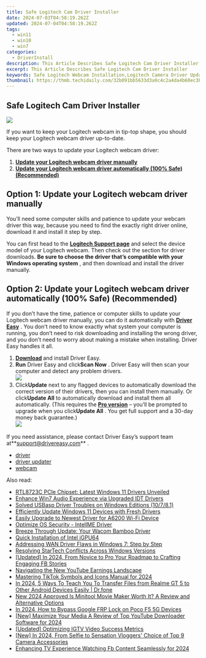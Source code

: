 ```yaml
---
title: Safe Logitech Cam Driver Installer
date: 2024-07-03T04:58:19.262Z
updated: 2024-07-04T04:58:19.262Z
tags:
  - win11
  - win10
  - win7
categories:
  - DriverInstall
description: This Article Describes Safe Logitech Cam Driver Installer
excerpt: This Article Describes Safe Logitech Cam Driver Installer
keywords: Safe Logitech Webcam Installation,Logitech Camera Driver Update,Easy Logitech Webcam Setup Guide,Secure Installation of Logitech Camera,Professional Logitech Webcam Installer Guide,Logitech Webcam Software Driver Installation,Official Logitech Cam Driver Installer Manual
thumbnail: https://thmb.techidaily.com/32b091bb5633d3a9c4c2a4da4b60ec3b4374fdb769db4d47d5b0ac420926fc16.jpg
---
```


## Safe Logitech Cam Driver Installer

![](https://images.drivereasy.com/wp-content/uploads/2018/07/img_5b56c4f0a3b99.jpg)

 If you want to keep your Logitech webcam in tip-top shape, you should keep your Logitech webcam driver up-to-date.

There are two ways to update your Logitech webcam driver:

1. [**Update your Logitech webcam driver manually**](#method1)
2. **[Update your Logitech webcam driver automatically (100% Safe) (Recommended)](#method2)**

## Option 1: Update your Logitech webcam driver manually

 You’ll need some computer skills and patience to update your webcam driver this way, because you need to find the exactly right driver online, download it and install it step by step.

 You can first head to the **[Logitech Support page](https://support.logitech.com/en%5Fus/downloads)**  and select the device model of your Logitech webcam. Then check out the section for driver downloads. **Be sure to choose the driver that’s compatible with your Windows operating system** , and then download and install the driver manually.

## Option 2: Update your Logitech webcam driver automatically (100% Safe) (Recommended)

 If you don’t have the time, patience or computer skills to update your Logitech webcam driver manually, you can do it automatically with **[Driver Easy](https://tools.techidaily.com/drivereasy/download/)**  . You don’t need to know exactly what system your computer is running, you don’t need to risk downloading and installing the wrong driver, and you don’t need to worry about making a mistake when installing. Driver Easy handles it all.

1. **[Download](https://tools.techidaily.com/drivereasy/download/) [](https://tools.techidaily.com/drivereasy/download/)**  and install Driver Easy.
2. **Run** Driver Easy and click**Scan Now** . Driver Easy will then scan your computer and detect any problem drivers.  
![](https://images.drivereasy.com/wp-content/uploads/2018/09/img_5b9642ac73300.jpg)
3. Click**Update** next to any flagged devices to automatically download the correct version of their drivers, then you can install them manually. Or click**Update All** to automatically download and install them all automatically. (This requires the **[Pro version](https://tools.techidaily.com/drivereasy/download/)**  – you’ll be prompted to upgrade when you click**Update All** . You get full support and a 30-day money back guarantee.)  
![](https://images.drivereasy.com/wp-content/uploads/2018/09/img_5ba9ec89101ab.jpg)

 If you need assistance, please contact Driver Easy’s support team at**<support@drivereasy.com>** .  

* [driver](https://tools.techidaily.com/drivereasy/download/)
* [driver updater](https://store.drivereasy.com/order/cart.php?PRODS=4731822&QTY=1&AFFILIATE=108875)
* [webcam](https://tools.techidaily.com/drivereasy/download/)

<ins class="adsbygoogle"
     style="display:block"
     data-ad-format="autorelaxed"
     data-ad-client="ca-pub-7571918770474297"
     data-ad-slot="1223367746"></ins>



<ins class="adsbygoogle"
     style="display:block"
     data-ad-client="ca-pub-7571918770474297"
     data-ad-slot="8358498916"
     data-ad-format="auto"
     data-full-width-responsive="true"></ins>

<span class="atpl-alsoreadstyle">Also read:</span>
<div><ul>
<li><a href="https://driver-install.techidaily.com/rtl8723c-pcie-chipset-latest-windows-11-drivers-unveiled/"><u>RTL8723C PCIe Chipset: Latest Windows 11 Drivers Unveiled</u></a></li>
<li><a href="https://driver-install.techidaily.com/enhance-win7-audio-experience-via-upgraded-idt-drivers/"><u>Enhance Win7 Audio Experience via Upgraded IDT Drivers</u></a></li>
<li><a href="https://driver-install.techidaily.com/solved-usbasp-driver-troubles-on-windows-editions-10781/"><u>Solved USBasp Driver Troubles on Windows Editions (10/7/8.1)</u></a></li>
<li><a href="https://driver-install.techidaily.com/efficiently-update-windows-11-devices-with-fresh-drivers/"><u>Efficiently Update Windows 11 Devices with Fresh Drivers</u></a></li>
<li><a href="https://driver-install.techidaily.com/easily-upgrade-to-newest-driver-for-a6200-wi-fi-device/"><u>Easily Upgrade to Newest Driver for A6200 Wi-Fi Device</u></a></li>
<li><a href="https://driver-install.techidaily.com/optimize-os-security-intellme-driver/"><u>Optimize OS Security - IntellME Driver</u></a></li>
<li><a href="https://driver-install.techidaily.com/breeze-through-update-your-wacom-bamboo-driver/"><u>Breeze Through Update: Your Wacom Bamboo Driver</u></a></li>
<li><a href="https://driver-install.techidaily.com/quick-installation-of-intel-igpu64/"><u>Quick Installation of Intel iGPU64</u></a></li>
<li><a href="https://driver-install.techidaily.com/addressing-wan-driver-flaws-in-windows-7-step-by-step/"><u>Addressing WAN Driver Flaws in Windows 7: Step by Step</u></a></li>
<li><a href="https://driver-install.techidaily.com/resolving-startech-conflicts-across-windows-versions/"><u>Resolving StarTech Conflicts Across Windows Versions</u></a></li>
<li><a href="https://facebook-video-recording.techidaily.com/updated-in-2024-from-novice-to-pro-your-roadmap-to-crafting-engaging-fb-stories/"><u>[Updated] In 2024, From Novice to Pro  Your Roadmap to Crafting Engaging FB Stories</u></a></li>
<li><a href="https://youtube-videos.techidaily.com/navigating-the-new-youtube-earnings-landscape/"><u>Navigating the New YouTube Earnings Landscape</u></a></li>
<li><a href="https://tiktok-clips.techidaily.com/mastering-tiktok-symbols-and-icons-manual-for-2024/"><u>Mastering TikTok Symbols and Icons Manual for 2024</u></a></li>
<li><a href="https://android-transfer.techidaily.com/in-2024-5-ways-to-teach-you-to-transfer-files-from-realme-gt-5-to-other-android-devices-easily-drfone-by-drfone-transfer-from-android-transfer-from-android/"><u>In 2024, 5 Ways To Teach You To Transfer Files from Realme GT 5 to Other Android Devices Easily | Dr.fone</u></a></li>
<li><a href="https://ai-video-tools.techidaily.com/new-2024-approved-is-minitool-movie-maker-worth-it-a-review-and-alternative-options/"><u>New 2024 Approved Is Minitool Movie Maker Worth It? A Review and Alternative Options</u></a></li>
<li><a href="https://android-frp.techidaily.com/in-2024-how-to-bypass-google-frp-lock-on-poco-f5-5g-devices-by-drfone-android/"><u>In 2024, How to Bypass Google FRP Lock on Poco F5 5G Devices</u></a></li>
<li><a href="https://youtube-webster.techidaily.com/aximize-your-media-a-review-of-top-youtube-downloader-software-for-2024/"><u>[New] Maximize Your Media  A Review of Top YouTube Downloader Software for 2024</u></a></li>
<li><a href="https://instagram-video-recordings.techidaily.com/updated-optimizing-igtv-video-success-metrics/"><u>[Updated] Optimizing IGTV Video Success Metrics</u></a></li>
<li><a href="https://eaxpv-info.techidaily.com/new-in-2024-from-selfie-to-sensation-vloggers-choice-of-top-9-camera-accessories/"><u>[New] In 2024, From Selfie to Sensation  Vloggers' Choice of Top 9 Camera Accessories</u></a></li>
<li><a href="https://facebook-video-recording.techidaily.com/enhancing-tv-experience-watching-fb-content-seamlessly-for-2024/"><u>Enhancing TV Experience  Watching Fb Content Seamlessly for 2024</u></a></li>
</ul></div>
